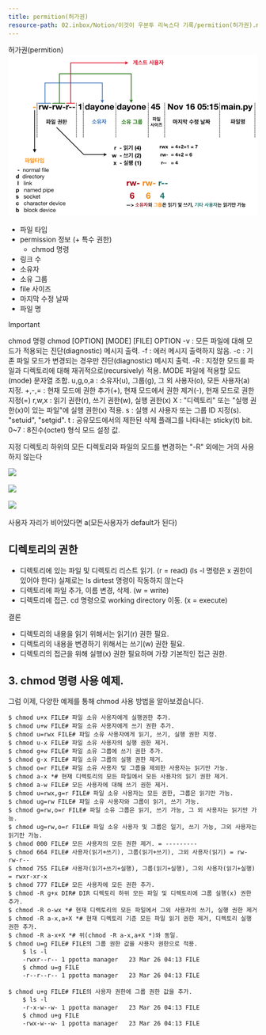 ```yaml
---
title: permition(허가권)
resource-path: 02.inbox/Notion/이것이 우분투 리눅스다 기록/permition(허가권).md
---
```

허가권(permition)
![](../../../08.media/20231231210201.png)


- 파일 타입
- permission 정보 (+ 특수 권한)
    - chmod 명령
- 링크 수
- 소유자
- 소유 그룹
- file 사이즈
- 마지막 수정 날짜
- 파일 명

> [!important]  
> chmod 명령 chmod [OPTION] [MODE] [FILE] OPTION -v : 모든 파일에 대해 모드가 적용되는 진단(diagnostic) 메시지 출력. -f : 에러 메시지 출력하지 않음. -c : 기존 파일 모드가 변경되는 경우만 진단(diagnostic) 메시지 출력. -R : 지정한 모드를 파일과 디렉토리에 대해 재귀적으로(recursively) 적용. MODE 파일에 적용할 모드(mode) 문자열 조합. u,g,o,a : 소유자(u), 그룹(g), 그 외 사용자(o), 모든 사용자(a) 지정. +,-,= : 현재 모드에 권한 추가(+), 현재 모드에서 권한 제거(-), 현재 모드로 권한 지정(=) r,w,x : 읽기 권한(r), 쓰기 권한(w), 실행 권한(x) X : "디렉토리" 또는 "실행 권한(x)이 있는 파일"에 실행 권한(x) 적용. s : 실행 시 사용자 또는 그룹 ID 지정(s). "setuid", "setgid". t : 공유모드에서의 제한된 삭제 플래그를 나타내는 sticky(t) bit. 0~7 : 8진수(octet) 형식 모드 설정 값.  

지정 디렉토리 하위의 모든 디렉토리와 파일의 모드를 변경하는 "-R" 외에는 거의 사용하지 않는다

[![](https://blog.kakaocdn.net/dn/cg4C9X/btq1nIypDVL/MwUKeJprOtk6qbbbEPkJjK/img.png)](https://blog.kakaocdn.net/dn/cg4C9X/btq1nIypDVL/MwUKeJprOtk6qbbbEPkJjK/img.png)

[![](https://blog.kakaocdn.net/dn/dKxXah/btq1jkZjWmO/2sWah94UmO18fUdkXzEnM1/img.png)](https://blog.kakaocdn.net/dn/dKxXah/btq1jkZjWmO/2sWah94UmO18fUdkXzEnM1/img.png)

[![](https://blog.kakaocdn.net/dn/bjt7Ic/btq1s3VyALa/4kuVzdG04cXjApQp1k62Q0/img.png)](https://blog.kakaocdn.net/dn/bjt7Ic/btq1s3VyALa/4kuVzdG04cXjApQp1k62Q0/img.png)

사용자 자리가 비어있다면 a(모든사용자가 default가 된다)

  

## 디렉토리의 권한

- 디렉토리에 있는 파일 및 디렉토리 리스트 읽기. (r = read) (ls -l 명령은 x 권한이 있어야 한다) 실제로는 ls dirtest 명령이 작동하지 않는다
- 디렉토리에 파일 추가, 이름 변경, 삭제. (w = write)
- 디렉토리에 접근. cd 명령으로 working directory 이동. (x = execute)

  

결론

- 디렉토리의 내용을 읽기 위해서는 읽기(r) 권한 필요.
- 디렉토리의 내용을 변경하기 위해서는 쓰기(w) 권한 필요.
- 디렉토리의 접근을 위해 실행(x) 권한 필요하며 가장 기본적인 접근 권한.

## **3. chmod 명령 사용 예제.**

그럼 이제, 다양한 예제를 통해 chmod 사용 방법을 알아보겠습니다.

```
$ chmod u+x FILE# 파일 소유 사용자에게 실행권한 추가.
$ chmod u+w FILE# 파일 소유 사용자에게 쓰기 권한 추가.
$ chmod u=rwx FILE# 파일 소유 사용자에게 읽기, 쓰기, 실행 권한 지정.
$ chmod u-x FILE# 파일 소유 사용자의 실행 권한 제거.
$ chmod g+w FILE# 파일 소유 그룹에 쓰기 권한 추가.
$ chmod g-x FILE# 파일 소유 그룹의 실행 권한 제거.
$ chmod o=r FILE# 파일 소유 사용자 및 그룹을 제외한 사용자는 읽기만 가능.
$ chmod a-x *# 현재 디렉토리의 모든 파일에서 모든 사용자의 읽기 권한 제거.
$ chmod a-w FILE# 모든 사용자에 대해 쓰기 권한 제거.
$ chmod u=rwx,g=r FILE# 파일 소유 사용자는 모든 권한, 그룹은 읽기만 가능.
$ chmod ug=rw FILE# 파일 소유 사용자와 그룹이 읽기, 쓰기 가능.
$ chmod g=rw,o=r FILE# 파일 소유 그룹은 읽기, 쓰기 가능, 그 외 사용자는 읽기만 가능.
$ chmod ug=rw,o=r FILE# 파일 소유 사용자 및 그룹은 일기, 쓰기 가능, 그외 사용자는 읽기만 가능.
$ chmod 000 FILE# 모든 사용자의 모든 권한 제거. = ---------
$ chmod 664 FILE# 사용자(읽기+쓰기), 그룹(읽기+쓰기), 그외 사용자(읽기) = rw-rw-r--
$ chmod 755 FILE# 사용자(읽기+쓰기+실행), 그룹(읽기+실행), 그외 사용자(읽기+실행) = rwxr-xr-x
$ chmod 777 FILE# 모든 사용자에 모든 권한 추가.
$ chmod -R g+x DIR# DIR 디렉토리 하위 모든 파일 및 디렉토리에 그룹 실행(x) 권한 추가.
$ chmod -R o-wx *# 현재 디렉토리의 모든 파일에서 그외 사용자의 쓰기, 실행 권한 제거
$ chmod -R a-x,a+X *# 현재 디렉토리 기준 모든 파일 읽기 권한 제거, 디렉토리 실행 권한 추가.
$ chmod -R a-x+X *# 위(chmod -R a-x,a+X *)와 동일.
$ chmod u=g FILE# FILE의 그룹 권한 값을 사용자 권한으로 적용.
    $ ls -l
    -rwxr--r-- 1 ppotta manager   23 Mar 26 04:13 FILE
    $ chmod u=g FILE
    -r--r--r-- 1 ppotta manager   23 Mar 26 04:13 FILE

$ chmod u+g FILE# FILE의 사용자 권한에 그룹 권한 값을 추가.
    $ ls -l
    -r-x-w--w- 1 ppotta manager   23 Mar 26 04:13 FILE
    $ chmod u+g FILE
    -rwx-w--w- 1 ppotta manager   23 Mar 26 04:13 FILE
```